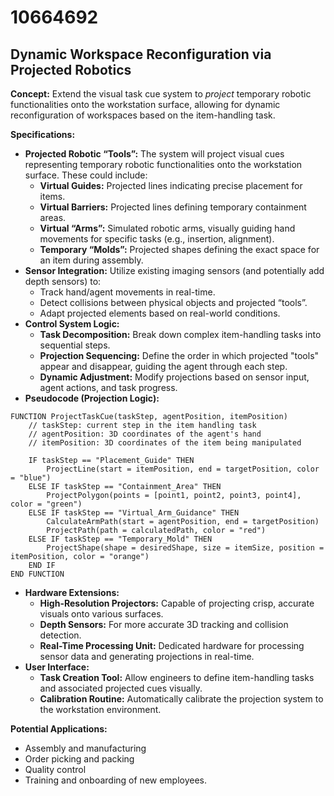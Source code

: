 # 10664692

## Dynamic Workspace Reconfiguration via Projected Robotics

**Concept:** Extend the visual task cue system to *project* temporary robotic functionalities onto the workstation surface, allowing for dynamic reconfiguration of workspaces based on the item-handling task.

**Specifications:**

*   **Projected Robotic “Tools”:** The system will project visual cues representing temporary robotic functionalities onto the workstation surface. These could include:
    *   **Virtual Guides:** Projected lines indicating precise placement for items.
    *   **Virtual Barriers:** Projected lines defining temporary containment areas.
    *   **Virtual “Arms”:** Simulated robotic arms, visually guiding hand movements for specific tasks (e.g., insertion, alignment).
    *   **Temporary “Molds”:** Projected shapes defining the exact space for an item during assembly.
*   **Sensor Integration:** Utilize existing imaging sensors (and potentially add depth sensors) to:
    *   Track hand/agent movements in real-time.
    *   Detect collisions between physical objects and projected “tools”.
    *   Adapt projected elements based on real-world conditions.
*   **Control System Logic:**
    *   **Task Decomposition:** Break down complex item-handling tasks into sequential steps.
    *   **Projection Sequencing:** Define the order in which projected "tools" appear and disappear, guiding the agent through each step.
    *   **Dynamic Adjustment:** Modify projections based on sensor input, agent actions, and task progress.
*   **Pseudocode (Projection Logic):**

```
FUNCTION ProjectTaskCue(taskStep, agentPosition, itemPosition)
    // taskStep: current step in the item handling task
    // agentPosition: 3D coordinates of the agent's hand
    // itemPosition: 3D coordinates of the item being manipulated

    IF taskStep == "Placement_Guide" THEN
        ProjectLine(start = itemPosition, end = targetPosition, color = "blue")
    ELSE IF taskStep == "Containment_Area" THEN
        ProjectPolygon(points = [point1, point2, point3, point4], color = "green")
    ELSE IF taskStep == "Virtual_Arm_Guidance" THEN
        CalculateArmPath(start = agentPosition, end = targetPosition)
        ProjectPath(path = calculatedPath, color = "red")
    ELSE IF taskStep == "Temporary_Mold" THEN
        ProjectShape(shape = desiredShape, size = itemSize, position = itemPosition, color = "orange")
    END IF
END FUNCTION
```

*   **Hardware Extensions:**
    *   **High-Resolution Projectors:** Capable of projecting crisp, accurate visuals onto various surfaces.
    *   **Depth Sensors:** For more accurate 3D tracking and collision detection.
    *   **Real-Time Processing Unit:** Dedicated hardware for processing sensor data and generating projections in real-time.
*   **User Interface:**
    *   **Task Creation Tool:** Allow engineers to define item-handling tasks and associated projected cues visually.
    *   **Calibration Routine:** Automatically calibrate the projection system to the workstation environment.

**Potential Applications:**

*   Assembly and manufacturing
*   Order picking and packing
*   Quality control
*   Training and onboarding of new employees.